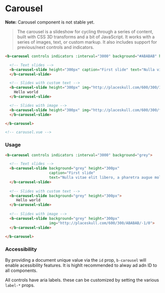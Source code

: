 # Carousel

**Note:** Carousel component is not stable yet.

>  The carousel is a slideshow for cycling through a series of content, built with CSS 3D transforms and a bit of JavaScript. It works with a series of images, text, or custom markup. It also includes support for previous/next controls and indicators.

```html
<b-carousel controls indicators :interval="3000" background="#ABABAB" height="300px">

  <!-- Text slides -->
  <b-carousel-slide height="300px" caption="First slide" text="Nulla vitae elit libero, a pharetra augue mollis interdum." img="http://placeskull.com/600/300/ABABAB/-1/0">
  </b-carousel-slide>

  <!-- Slides with custom text -->
  <b-carousel-slide height="300px" img="http://placeskull.com/600/300/1C90F3/-1/0">
    Hello world
  </b-carousel-slide>

  <!-- Slides with image -->
  <b-carousel-slide height="300px" img="http://placeskull.com/600/300/f44336/-1/0">
  </b-carousel-slide>

</b-carousel>

<!-- carousel.vue -->
```

### Usage

```html
<b-carousel controls indicators :interval="3000" background="grey">

  <!-- Text slides -->
  <b-carousel-slide background="grey" height="300px"
                    caption="First slide"
                    text="Nulla vitae elit libero, a pharetra augue mollis interdum.">
  </b-carousel-slide>
  
  <!-- Slides with custom text -->
  <b-carousel-slide background="grey" height="300px">
     Hello world
  </b-carousel-slide>
  
  <!-- Slides with image -->
  <b-carousel-slide background="grey" height="300px"
                    img="http://placeskull.com/600/300/ABABAB/-1/0">
  </b-carousel-slide>
  
</b-carousel>
```

### Accessibility
By providing a document unique value via the `id` prop, `b-carousel` will enable acessibility
features.  It is highlt recommended to alway ad adn ID to all components.

All controls have aria labels.  these can be customized by setting the various `label-*` props.
